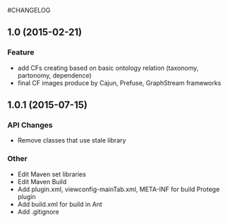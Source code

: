 #CHANGELOG

## 1.0 (2015-02-21)
### Feature
- add CFs creating based on basic ontology relation (taxonomy, partonomy, dependence)
- final CF images produce by Cajun, Prefuse, GraphStream frameworks

## 1.0.1 (2015-07-15)
### API Changes
- Remove classes that use stale library
### Other
- Edit Maven set libraries
- Edit Maven Build
- Add plugin.xml, viewconfig-mainTab.xml, META-INF for build Protege plugin
- Add build.xml for build in Ant
- Add .gitignore